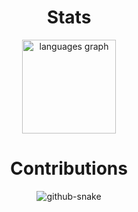 
<h1 align="center">Stats</h3>

<div align="center">
      <!-- BEGIN stats -->
    <picture>
          <source media="(prefers-color-scheme: dark)" srcset="https://github-readme-stats.vercel.app/api/top-langs?   username=imranahamedcse&locale=en&hide_title=false&layout=compact&card_width=320&langs_count=5&theme=dracula&hide_border=true" />
          <source media="(prefers-color-scheme: light)" srcset="https://github-readme-stats.vercel.app/api/top-langs?username=imranahamedcse&locale=en&hide_title=false&layout=compact&card_width=320&langs_count=5&theme=default&hide_border=true" />
          <img src="https://github-readme-stats.vercel.app/api/top-langs?username=imranahamedcse&locale=en&hide_title=false&layout=compact&card_width=300&langs_count=5&theme=default&hide_border=true" height="150" alt="languages graph" />
    </picture>
      <!-- END stats -->
</div>
    
    
    
     
<h1 align="center">Contributions</h3>
<div align="center">
       <!-- BEGIN Snake -->
    <picture>
      <source media="(prefers-color-scheme: dark)" srcset="https://raw.githubusercontent.com/imranahamedcse/imranahamedcse/output/snake-dark.svg" />
      <source media="(prefers-color-scheme: light)" srcset="https://raw.githubusercontent.com/imranahamedcse/imranahamedcse/output/snake-light.svg" />
      <img alt="github-snake" src="https://raw.githubusercontent.com/imranahamedcse/imranahamedcse/output/snake-dark.svg" />
    </picture>
      <!-- End Snake -->
</div>
    
